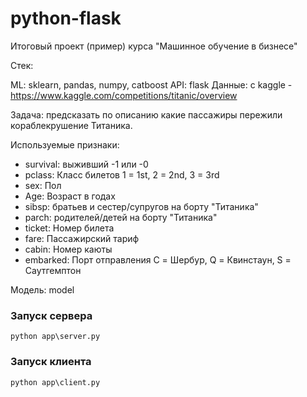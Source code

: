 # python-flask
Итоговый проект (пример) курса "Машинное обучение в бизнесе"

Стек:

ML: sklearn, pandas, numpy, catboost
API: flask
Данные: с kaggle - https://www.kaggle.com/competitions/titanic/overview

Задача: предсказать по описанию какие пассажиры пережили кораблекрушение Титаника.

Используемые признаки:

- survival: выживший -1 или -0
- pclass: Класс билетов 1 = 1st, 2 = 2nd, 3 = 3rd
- sex: Пол
- Age: Возраст в годах
- sibsp: братьев и сестер/супругов на борту "Титаника"
- parch: родителей/детей на борту "Титаника"
- ticket: Номер билета
- fare: Пассажирский тариф
- cabin: Номер каюты
- embarked: Порт отправления C = Шербур, Q = Квинстаун, S = Саутгемптон

Модель: model

### Запуск сервера
~~~
python app\server.py
~~~

### Запуск клиента
~~~
python app\client.py
~~~